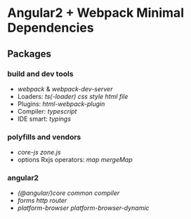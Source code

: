 Angular2 + Webpack Minimal Dependencies
==================================
## Packages
### build and dev tools
- *webpack* & *webpack-dev-server*
- Loaders: *ts(-loader)* *css* *style* *html* *file*
- Plugins: *html-webpack-plugin*
- Compiler: *typescript*
- IDE smart: *typings*

### polyfills and vendors
- *core-js* *zone.js*
- options Rxjs operators: *map* *mergeMap*

### angular2
- *(@angular/)core* *common* *compiler*
- *forms* *http* *router*
- *platform-browser* *platform-browser-dynamic*
